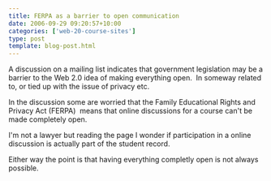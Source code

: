 ```yaml
---
title: FERPA as a barrier to open communication
date: 2006-09-29 09:20:57+10:00
categories: ['web-20-course-sites']
type: post
template: blog-post.html
---
```

A discussion on a mailing list indicates that government legislation may be a barrier to the Web 2.0 idea of making everything open.  In someway related to, or tied up with the issue of privacy etc.

In the discussion some are worried that the Family Educational Rights and Privacy Act (FERPA)  means that online discussions for a course can't be made completely open.

I'm not a lawyer but reading the page I wonder if participation in a online discussion is actually part of the student record.

Either way the point is that having everything completly open is not always possible.